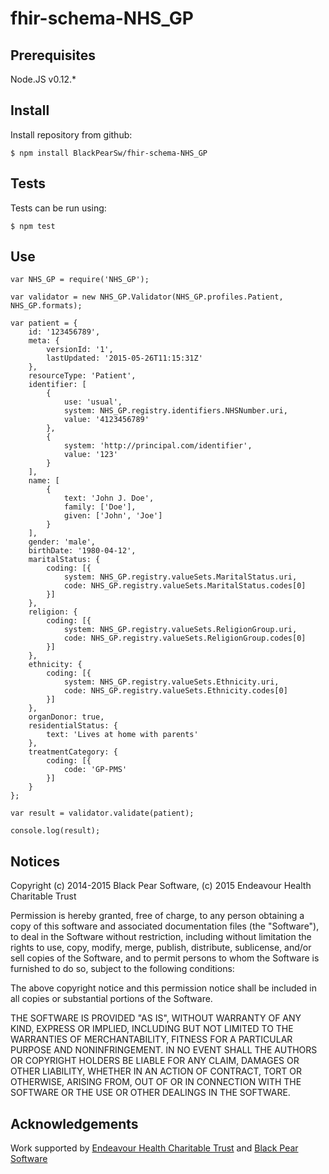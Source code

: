 # fhir-schema-NHS_GP

## Prerequisites

Node.JS v0.12.*

## Install

Install repository from github:

    $ npm install BlackPearSw/fhir-schema-NHS_GP

## Tests

Tests can be run using:

    $ npm test

## Use

    var NHS_GP = require('NHS_GP');

    var validator = new NHS_GP.Validator(NHS_GP.profiles.Patient, NHS_GP.formats);

    var patient = {
        id: '123456789',
        meta: {
            versionId: '1',
            lastUpdated: '2015-05-26T11:15:31Z'
        },
        resourceType: 'Patient',
        identifier: [
            {
                use: 'usual',
                system: NHS_GP.registry.identifiers.NHSNumber.uri,
                value: '4123456789'
            },
            {
                system: 'http://principal.com/identifier',
                value: '123'
            }
        ],
        name: [
            {
                text: 'John J. Doe',
                family: ['Doe'],
                given: ['John', 'Joe']
            }
        ],
        gender: 'male',
        birthDate: '1980-04-12',
        maritalStatus: {
            coding: [{
                system: NHS_GP.registry.valueSets.MaritalStatus.uri,
                code: NHS_GP.registry.valueSets.MaritalStatus.codes[0]
            }]
        },
        religion: {
            coding: [{
                system: NHS_GP.registry.valueSets.ReligionGroup.uri,
                code: NHS_GP.registry.valueSets.ReligionGroup.codes[0]
            }]
        },
        ethnicity: {
            coding: [{
                system: NHS_GP.registry.valueSets.Ethnicity.uri,
                code: NHS_GP.registry.valueSets.Ethnicity.codes[0]
            }]
        },
        organDonor: true,
        residentialStatus: {
            text: 'Lives at home with parents'
        },
        treatmentCategory: {
            coding: [{
                code: 'GP-PMS'
            }]
        }
    };

    var result = validator.validate(patient);

    console.log(result);

## Notices

Copyright (c) 2014-2015 Black Pear Software, (c) 2015 Endeavour Health Charitable Trust

Permission is hereby granted, free of charge, to any person obtaining a copy of this software and associated documentation files (the "Software"), to deal in the Software without restriction, including without limitation the rights to use, copy, modify, merge, publish, distribute, sublicense, and/or sell copies of the Software, and to permit persons to whom the Software is furnished to do so, subject to the following conditions:

The above copyright notice and this permission notice shall be included in all copies or substantial portions of the Software.

THE SOFTWARE IS PROVIDED "AS IS", WITHOUT WARRANTY OF ANY KIND, EXPRESS OR IMPLIED, INCLUDING BUT NOT LIMITED TO THE WARRANTIES OF MERCHANTABILITY, FITNESS FOR A PARTICULAR PURPOSE AND NONINFRINGEMENT. IN NO EVENT SHALL THE AUTHORS OR COPYRIGHT HOLDERS BE LIABLE FOR ANY CLAIM, DAMAGES OR OTHER LIABILITY, WHETHER IN AN ACTION OF CONTRACT, TORT OR OTHERWISE, ARISING FROM, OUT OF OR IN CONNECTION WITH THE SOFTWARE OR THE USE OR OTHER DEALINGS IN THE SOFTWARE.

## Acknowledgements

Work supported by [Endeavour Health Charitable Trust](http://www.endeavourhealth.org/) and [Black Pear Software](https://www.blackpear.com)